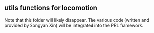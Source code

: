 ## utils functions for locomotion

Note that this folder will likely disappear. The various code (written and provided by Songyan Xin) will be integrated into the PRL framework.

